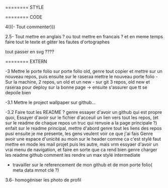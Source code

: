======== STYLE

======== CODE

4(((- Tout commenter)))

2.5- Tout mettre en anglais ? ou tout mettre en francais ? et en meme temps faire tout le texte et gêter les fautes d'ortographes

tout passer en svg ????

======== EXTERN

-3 Mettre le porte folio sur porte folio old, genre tout copier et mettre sur un nouveau repos, puis ensuite sur le raseraa mettre le nouveau porte folio - Sur la machine, 2 repos, un old et un new - sur git 3 repos, old new et raseraa pour deploy sur la bonne page
  -> ensuite s'assurer que tt se depoile bien

-3.1 Mettre le project wallpaper sur github...

-3.2 Faire tout les README ? genre essayer d'avoir un github qui est propre quoi,
Essayer d'avoir sur le fichier d'acceuil un lien vers tout les repos, (et sur le readme de chaque repos un truc qui renvoie a la page principale ?)
enfait sur le readme principal, mettre d'abord genre tout les liens des repos pusi ensuite je me présente, les gens veulent voir ce que j'ai fais
Genre avoir une espace d'unicité au moin sur le header comme ca c'est stylé
faut mettre en mode les mail projet puis les autre, mais vrm essyaer d'avoir un vrai menu de navigation, et faire en sorte que ca rend bien genre charger les readme github comment les rendre un max stylé
intermediate

- travailler sur le referencement de mon github et de mon porte folio( meta data mmot clé ?)

3.6- homogéniser les photo de profil



